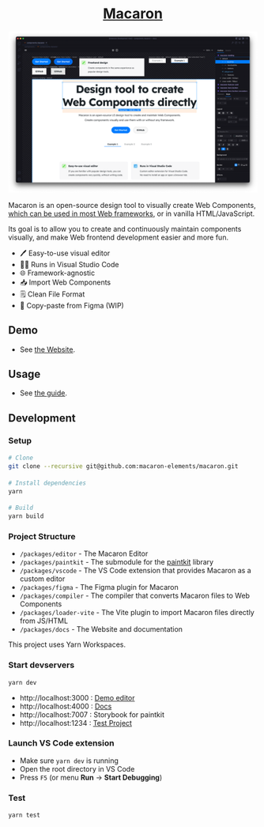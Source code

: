 <h1 align="center"><a href="https://macaron-elements.com">Macaron</a></h1>

![Screenshot](packages/vscode/screenshot.png)

Macaron is an open-source design tool to visually create Web Components, [which can be used in most Web frameworks](https://custom-elements-everywhere.com/), or in vanilla HTML/JavaScript.  

Its goal is to allow you to create and continuously maintain components visually, and make Web frontend development easier and more fun.

* :pen: Easy-to-use visual editor
* :technologist: Runs in Visual Studio Code
* :globe_with_meridians: Framework-agnostic
* :inbox_tray: Import Web Components
* :spiral_notepad: Clean File Format
* :art: Copy-paste from Figma (WIP)

## Demo

* See [the Website](https://macaron-elements.com).

## Usage

* See [the guide](https://macaron-elements.com/guide).

## Development

### Setup

```bash
# Clone
git clone --recursive git@github.com:macaron-elements/macaron.git

# Install dependencies
yarn

# Build
yarn build
```

### Project Structure

- `/packages/editor` - The Macaron Editor
- `/packages/paintkit` - The submodule for the [paintkit](https://github.com/seanchas116/paintkit) library
- `/packages/vscode` - The VS Code extension that provides Macaron as a custom editor
- `/packages/figma` - The Figma plugin for Macaron
- `/packages/compiler` - The compiler that converts Macaron files to Web Components
- `/packages/loader-vite` - The Vite plugin to import Macaron files directly from JS/HTML
- `/packages/docs` - The Website and documentation

This project uses Yarn Workspaces.

### Start devservers

```bash
yarn dev
```

- http://localhost:3000 : [Demo editor](/packages/editor/src/index.tsx)
- http://localhost:4000 : [Docs](/packages/docs)
- http://localhost:7007 : Storybook for paintkit
- http://localhost:1234 : [Test Project](/packages/test-project)

### Launch VS Code extension

- Make sure `yarn dev` is running
- Open the root directory in VS Code
- Press `F5` (or menu **Run** → **Start Debugging**)

### Test

```bash
yarn test
```
